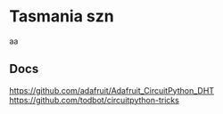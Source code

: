 # Tasmania szn
aa

## Docs

https://github.com/adafruit/Adafruit_CircuitPython_DHT
https://github.com/todbot/circuitpython-tricks